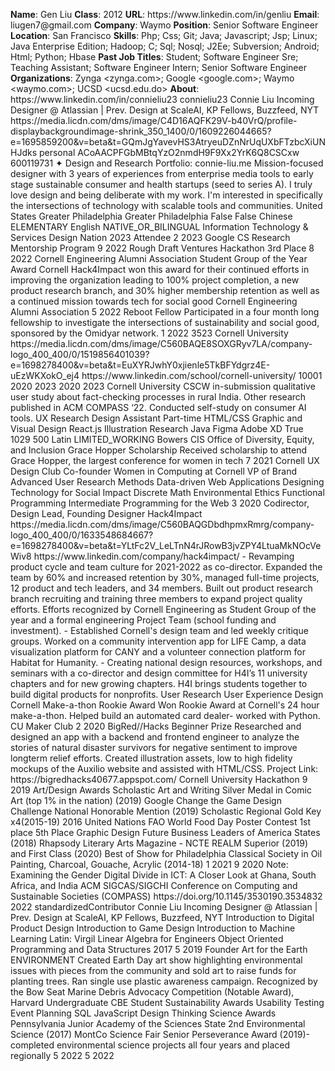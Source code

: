 **Name**: Gen Liu
**Class**: 2012
**URL**: https://www\.linkedin\.com/in/genliu
**Email**: liugen7@gmail\.com
**Company**: Waymo
**Position**: Senior Software Engineer
**Location**: San Francisco
**Skills**: Php; Css; Git; Java; Javascript; Jsp; Linux; Java Enterprise Edition; Hadoop; C; Sql; Nosql; J2Ee; Subversion; Android; Html; Python; Hbase
**Past Job Titles**: Student; Software Engineer Sre; Teaching Assistant; Software Engineer Intern; Senior Software Engineer
**Organizations**: Zynga <zynga\.com>; Google <google\.com>; Waymo <waymo\.com>; UCSD <ucsd\.edu\.do>
**About**: https://www\.linkedin\.com/in/connieliu23 connieliu23 Connie Liu Incoming Designer @ Atlassian | Prev\. Design at ScaleAI, KP Fellows, Buzzfeed, NYT https://media\.licdn\.com/dms/image/C4D16AQFK29V\-b40VrQ/profile\-displaybackgroundimage\-shrink\_350\_1400/0/1609226044665?e=1695859200&v=beta&t=GQmJgYavevHS3AtryeuDZnNrUqUXbFTzbcXiUNHJdks personal ACoAACPFGbMBtqYzO2nmdH9F9Xx2YrK6Q8CSCxw 600119731 ✦ Design and Research Portfolio: connie\-liu\.me  Mission\-focused designer with 3 years of experiences from enterprise media tools to early stage sustainable consumer and health startups \(seed to series A\)\. I truly love design and being deliberate with my work\.  I'm interested in specifically the intersections of technology with scalable tools and communities\. United States Greater Philadelphia Greater Philadelphia False False Chinese ELEMENTARY English NATIVE\_OR\_BILINGUAL Information Technology & Services Design Nation 2023 Attendee 2 2023 Google CS Research Mentorship Program 9 2022 Rough Draft Ventures Hackathon 3rd Place 8 2022 Cornell Engineering Alumni Association Student Group of the Year Award Cornell Hack4Impact won this award for their continued efforts in improving the organization leading to 100% project completion, a new product research branch, and 30% higher membership retention as well as a continued mission towards tech for social good Cornell Engineering Alumni Association 5 2022 Reboot Fellow Participated in a four month long fellowship to investigate the intersections of sustainability and social good, sponsored by the Omidyar network\. 1 2022 3523 Cornell University https://media\.licdn\.com/dms/image/C560BAQE8SOXGRyv7LA/company\-logo\_400\_400/0/1519856401039?e=1698278400&v=beta&t=EuXYRJwhY0xjienle5TkBFYdgrz4E\-uEzWKXokO\_ej4 https://www\.linkedin\.com/school/cornell\-university/ 10001 2020 2023 2020 2023 Cornell University CSCW in\-submission qualitative user study about fact\-checking processes in rural India\. Other research published in ACM COMPASS ‘22\. Conducted self\-study on consumer AI tools\. UX Research Design Assistant Part\-time HTML/CSS Graphic and Visual Design React\.js Illustration Research Java Figma Adobe XD True 1029 500 Latin LIMITED\_WORKING Bowers CIS Office of Diversity, Equity, and Inclusion Grace Hopper Scholarship Received scholarship to attend Grace Hopper, the largest conference for women in tech 7 2021 Cornell UX Design Club Co\-founder Women in Computing at Cornell VP of Brand Advanced User Research Methods Data\-driven Web Applications Designing Technology for Social Impact Discrete Math Environmental Ethics Functional Programming Intermediate Programming for the Web 3 2020 Codirector, Design Lead, Founding Designer Hack4Impact https://media\.licdn\.com/dms/image/C560BAQGDbdhpmxRmrg/company\-logo\_400\_400/0/1633548684667?e=1698278400&v=beta&t=YLtFc2V\_LeLTnN4rJRowB3jvZPY4LtuaMkNOcVeWiv8 https://www\.linkedin\.com/company/hack4impact/ \- Revamping product cycle and team culture for 2021\-2022 as co\-director\. Expanded the team by 60% and increased retention by 30%, managed full\-time projects, 12 product and tech leaders, and 34 members\. Built out product research branch recruiting and training three members to expand project quality efforts\. Efforts recognized by Cornell Engineering as Student Group of the year and a formal engineering Project Team \(school funding and investment\)\. \- Established Cornell's design team and led weekly critique groups\. Worked on a community intervention app for LIFE Camp, a data visualization platform for CANY and a volunteer connection platform for Habitat for Humanity\. \- Creating national design resources, workshops, and seminars with a co\-director and design committee for H4I’s 11 university chapters and for new growing chapters\. H4I brings students together to build digital products for nonprofits\. User Research User Experience Design Cornell Make\-a\-thon Rookie Award Won Rookie Award at Cornell's 24 hour make\-a\-thon\. Helped build an automated card dealer\- worked with Python\. CU Maker Club 2 2020 BigRed//Hacks Beginner Prize Researched and designed an app with a backend and frontend engineer to analyze the stories of natural disaster survivors for negative sentiment to improve longterm relief efforts\. Created illustration assets, low to high fidelity mockups of the Auxilio website and assisted with HTML/CSS\. Project Link: https://bigredhacks40677\.appspot\.com/ Cornell University Hackathon 9 2019 Art/Design Awards Scholastic Art and Writing Silver Medal in Comic Art \(top 1% in the nation\) \(2019\) Google Change the Game Design Challenge National Honorable Mention \(2019\) Scholastic Regional Gold Key x4\(2015\-19\) 2016 United Nations FAO World Food Day Poster Contest 1st place  5th Place Graphic Design Future Business Leaders of America States \(2018\) Rhapsody Literary Arts Magazine \- NCTE REALM Superior \(2019\) and First Class \(2020\) Best of Show for Philadelphia Classical Society in Oil Painting, Charcoal, Gouache, Acrylic \(2014\-18\) 1 2021 9 2020 Note: Examining the Gender Digital Divide in ICT: A Closer Look at Ghana, South Africa, and India ACM SIGCAS/SIGCHI Conference on Computing and Sustainable Societies \(COMPASS\) https://doi\.org/10\.1145/3530190\.3534832 2022 standardizedContributor Connie Liu Incoming Designer @ Atlassian | Prev\. Design at ScaleAI, KP Fellows, Buzzfeed, NYT Introduction to Digital Product Design Introduction to Game Design Introduction to Machine Learning Latin: Virgil Linear Algebra for Engineers Object Oriented Programming and Data Structures 2017 5 2019 Founder Art for the Earth ENVIRONMENT Created Earth Day art show highlighting environmental issues with pieces from the community and sold art to raise funds for planting trees\. Ran single use plastic awareness campaign\. Recognized by the Bow Seat Marine Debris Advocacy Competition \(Notable Award\), Harvard Undergraduate CBE Student Sustainability Awards Usability Testing Event Planning SQL JavaScript Design Thinking Science Awards Pennsylvania Junior Academy of the Sciences State 2nd Environmental Science \(2017\) MontCo Science Fair Senior Perseverance Award \(2019\)\-completed environmental science projects all four years and placed regionally 5 2022 5 2022
